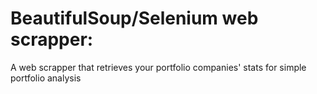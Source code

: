 # BeautifulSoup/Selenium web scrapper:
A web scrapper that retrieves your portfolio companies' stats for simple portfolio analysis
